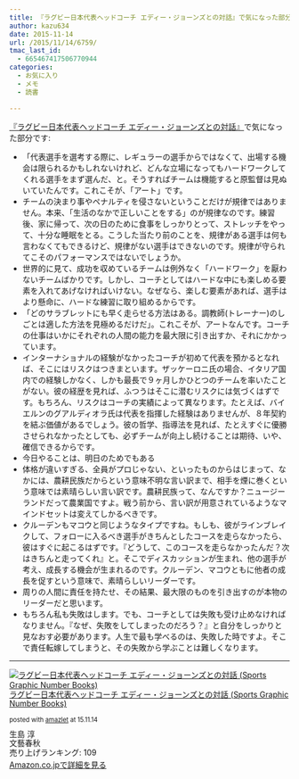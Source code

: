 ```yaml
---
title: 『ラグビー日本代表ヘッドコーチ エディー・ジョーンズとの対話』で気になった部分
author: kazu634
date: 2015-11-14
url: /2015/11/14/6759/
tmac_last_id:
  - 665467417506770944
categories:
  - お気に入り
  - メモ
  - 読書

---
```

<a href="https://www.amazon.co.jp/exec/obidos/ASIN/4163903232/simsnes-22/ref=nosim/" onclick="__gaTracker('send', 'event', 'outbound-article', 'https://www.amazon.co.jp/exec/obidos/ASIN/4163903232/simsnes-22/ref=nosim/', '『ラグビー日本代表ヘッドコーチ エディー・ジョーンズとの対話』');" target="_blank" name="amazletlink">『ラグビー日本代表ヘッドコーチ エディー・ジョーンズとの対話』</a>で気になった部分です:

  * 「代表選手を選考する際に、レギュラーの選手からではなくて、出場する機会は限られるかもしれないけれど、どんな立場になってもハードワークしてくれる選手をまず選んだ、と。そうすればチームは機能すると原監督は見ぬいていたんです。これこそが、「アート」です。
  * チームの決まり事やペナルティを侵さないということだけが規律ではありません。本来、「生活のなかで正しいことをする」のが規律なのです。練習後、家に帰って、次の日のために食事をしっかりとって、ストレッチをやって、十分な睡眠をとる。こうした当たり前のことを、規律がある選手は何も言わなくてもできるけど、規律がない選手はできないのです。規律が守られてこそのパフォーマンスではないでしょうか。
  * 世界的に見て、成功を収めているチームは例外なく「ハードワーク」を厭わないチームばかりです。しかし、コーチとしてはハードな中にも楽しめる要素を入れてあげなければいけない。なぜなら、楽しむ要素があれば、選手はより懸命に、ハードな練習に取り組めるからです。
  * 「どのサラブレットにも早く走らせる方法はある。調教師(トレーナー)のしごとは適した方法を見極めるだけだ」。これこそが、アートなんです。コーチの仕事はいかにそれぞれの人間の能力を最大限に引き出すか、それにかかっています。
  * インターナショナルの経験がなかったコーチが初めて代表を預かるとなれば、そこにはリスクはつきまといます。ザッケーロニ氏の場合、イタリア国内での経験しかなく、しかも最長で９ヶ月しかひとつのチームを率いたことがない。彼の経歴を見れば、ふつうはそこに潜むリスクには気づくはずです。もちろん、リスクはコーチの実績によって異なります。たとえば、バイエルンのグアルディオラ氏は代表を指揮した経験はありませんが、８年契約を結ぶ価値があるでしょう。彼の哲学、指導法を見れば、たとえすぐに優勝させられなかったとしても、必ずチームが向上し続けることは期待、いや、確信できるからです。
  * 今日やることは、明日のためでもある
  * 体格が違いすぎる、全員がプロじゃない、といったものからはじまって、なかには、農耕民族だからという意味不明な言い訳まで、相手を煙に巻くという意味では素晴らしい言い訳です。農耕民族って、なんですか？ニュージーランドだって農業国ですよ。戦う前から、言い訳が用意されているようなマインドセットは変えてしかるべきです。
  * クルーデンもマコウと同じようなタイプですね。もしも、彼がラインブレイクして、フォローに入るべき選手がきちんとしたコースを走らなかったら、彼はすぐに起こるはずです。『どうして、このコースを走らなかったんだ？次はきちんと走ってくれ』と。そこでディスカッションが生まれ、他の選手が考え、成長する機会が生まれるのです。クルーデン、マコウともに他者の成長を促すという意味で、素晴らしいリーダーです。
  * 周りの人間に責任を持たせ、その結果、最大限のものを引き出すのが本物のリーダーだと思います。
  * もちろん私も失敗はします。でも、コーチとしては失敗も受け止めなければなりません。『なぜ、失敗をしてしまったのだろう？』と自分をしっかりと見なおす必要があります。人生で最も学べるのは、失敗した時ですよ。そこで責任転嫁してしまうと、その失敗から学ぶことは難しくなります。

* * *

<div class="amazlet-box" style="margin-bottom: 0px;">
<div class="amazlet-image" style="float: left; margin: 0px 12px 1px 0px;">
<a href="https://www.amazon.co.jp/exec/obidos/ASIN/4163903232/simsnes-22/ref=nosim/" onclick="__gaTracker('send', 'event', 'outbound-article', 'https://www.amazon.co.jp/exec/obidos/ASIN/4163903232/simsnes-22/ref=nosim/', '');" target="_blank" name="amazletlink"><img style="border: none;" src="https://images-na.ssl-images-amazon.com/images/I/51AjbGLTMbL._SL160_.jpg" alt="ラグビー日本代表ヘッドコーチ エディー・ジョーンズとの対話 (Sports Graphic Number Books)" /></a>
</div>
  
<div class="amazlet-info" style="line-height: 120%; margin-bottom: 10px;">
<div class="amazlet-name" style="margin-bottom: 10px; line-height: 120%;">
<p>
<a href="https://www.amazon.co.jp/exec/obidos/ASIN/4163903232/simsnes-22/ref=nosim/" onclick="__gaTracker('send', 'event', 'outbound-article', 'https://www.amazon.co.jp/exec/obidos/ASIN/4163903232/simsnes-22/ref=nosim/', 'ラグビー日本代表ヘッドコーチ エディー・ジョーンズとの対話 (Sports Graphic Number Books)');" target="_blank" name="amazletlink">ラグビー日本代表ヘッドコーチ エディー・ジョーンズとの対話 (Sports Graphic Number Books)</a>
</p>
      
<div class="amazlet-powered-date" style="font-size: 80%; margin-top: 5px; line-height: 120%;">
        posted with <a href="http://www.amazlet.com/" onclick="__gaTracker('send', 'event', 'outbound-article', 'http://www.amazlet.com/', 'amazlet');" title="amazlet"  target="_blank">amazlet</a> at 15.11.14
</div>
</div>
    
<div class="amazlet-detail">
      生島 淳<br /> 文藝春秋<br /> 売り上げランキング: 109
</div>
    
<div class="amazlet-sub-info" style="float: left;">
<div class="amazlet-link" style="margin-top: 5px;">
<a href="https://www.amazon.co.jp/exec/obidos/ASIN/4163903232/simsnes-22/ref=nosim/" onclick="__gaTracker('send', 'event', 'outbound-article', 'https://www.amazon.co.jp/exec/obidos/ASIN/4163903232/simsnes-22/ref=nosim/', 'Amazon.co.jpで詳細を見る');" target="_blank" name="amazletlink">Amazon.co.jpで詳細を見る</a>
</div>
</div>
</div>
  
<div class="amazlet-footer" style="clear: left;">
</div>
</div>
